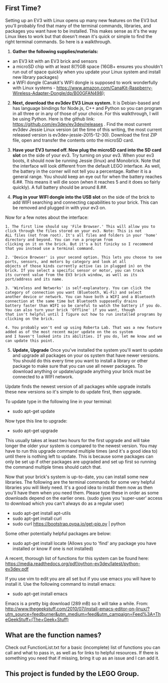 First Time?
--------------

Setting up an EV3 with Linux opens up many new features on the EV3 but you'll probably find that many of the terminal commands, 
libraries, and packages you want have to be installed. This makes sense as it's the way Linux likes to work but that doesn't mean 
it's quick or simple to find the right terminal commands. So here is a walkthrough.

1. **Gather the following supplies/materials:** 
  - an EV3 kit with an EV3 brick and sensors
  - a microSD chip with at least 8(?)GB space (16GB+ ensures you shouldn't run out of space quickly when you update your Linux system 
  and install new library packages)
  - a WIFI dongle (Canakit's WIFI dongle is supposed to work wonderfully with Linux systems - 
  https://www.amazon.com/CanaKit-Raspberry-Wireless-Adapter-Dongle/dp/B00GFAN498); 
  
2. **Next, download the ev3dev EV3 Linux system.** It is Debian-based and has language bindings for Node.js, C++ and Python so you can 
program in all three or in any of those of your choice. For this walkthrough, I will be using Python. Here is the github 
link: https://github.com/ev3dev/ev3dev/releases . Find the most current ev3dev Jessie Linux version (at the time of this writing, 
the most current released version is ev3dev-jessie-2015-12-30). Download the first ZIP file, open and transfer the contents onto 
the microSD card. 

3. **Have your EV3 turned off. Now plug the microSD card into the SD card slot** on the side of your ev3. Try turning on your ev3. When
your ev3 boots, it should now be running Jessie (linux) and Monobrick. Note that the interface will look different from the default 
LEGO interface. As well, the battery in the corner will not tell you a percentage. Rather it is a general range. You should keep an 
eye out for when the battery reaches 6.##. This means it will die soon (when it reaches 5 and it does so fairly quickly). A full 
battery should be around 8.##.

4. **Plug in your WIFI dongle into the USB slot** on the side of the brick to add WIFI searching and connecting capabilities to your brick. This can be removed and plugged in with your ev3 on.

  Now for a few notes about the interface:
  
    1. The first line should say 'File Browser.' This will allow you to click through the files stored on your ev3. Note: This is not 
    ALL files (not from root). It's all files and folders in your 'home' directory and beyond. You can run a program from 
    clicking on it on the brick. But it's a bit finicky so I recommend that you instead use a terminal command.
    
    2. 'Device Browser' is your second option. This lets you choose to see ports, sensors, and motors by category and look at all 
    objects of those kinds currently active (as in plugged in) on the brick. If you select a specific sensor or motor, you can track 
    its current value from the EV3 brick window, as well as its port/address and its name.
    
    3. 'Wireless and Networks' is self-explanatory. You can click the category of connection you want (Bluetooth, Wi-Fi) and select 
    another device or network. You can have both a WIFI and a Bluetooth connection at the same time but Bluetooth supposedly drains
    battery faster than WIFI so be careful to watch the battery if you do. You can also turn your brick 'Offline' if you want, though
    that isn't helpful until I figure out how to run installed programs by clicking on the brick.
    
    4. You probably won't end up using Roberta Lab. That was a new feature added as of the most recent major update on the os system 
    and I haven't looked into its abilities. If you do, let me know and we can update this point.

5. **Update, Upgrade**
    Once you've installed the system you'll want to update and upgrade all packages on your os system that have newer versions. You 
  should do this every time you want to install a library or other package to make sure that you can use all newer packages. To 
  download anything or update/upgrade anything your brick must be connected to a WIFI network.
  
  Update finds the newest version of all packages while upgrade installs these new versions so it's simple to do update first, then 
  upgrade.
  
  To update type in the following line in your terminal:
  - sudo apt-get update
  
  Now type this line to upgrade:
  - sudo apt-get upgrade
  
  This usually takes at least two hours for the first upgrade and will take longer the older your system is compared to the newest 
  version. You may have to run this upgrade command multiple times (and it's a good idea to) until there is nothing left to update. 
  This is because some packages can only be set up if other packages are upgraded and set up first so running the command multiple 
  times should catch that.
  
  Now that your brick's system is up-to-date, you can install some new libraries. The following are the terminal commands for some 
  very helpful libraries you will likely need. It's a good idea to install them now as then you'll have them when you need them. 
  Please type these in order as some downloads depend on the earlier ones. (sudo gives you 'super-user' access to download which you 
  can't always do as a regular user)
  
  - sudo apt-get install apt-utils
  - sudo apt-get install curl
  - sudo curl https://bootstrap.pypa.io/get-pip.py | python

Some other potentially helpful packages are below:
  - sudo apt-get install locate (Allows you to 'find' any package you have installed or know if one is not installed)

A recent, thorough list of functions for this system can be found here:
  https://media.readthedocs.org/pdf/python-ev3dev/latest/python-ev3dev.pdf

If you use vim to edit you are all set but if you use emacs you will have to install it. Use the following command to install emacs:
  - sudo apt-get install emacs
  
  Emacs is a pretty big download (289 mB) so it will take a while.
  From: http://www.thegeekstuff.com/2010/07/install-emacs-editor-on-linux/?utm_source=feedburner&utm_medium=feed&utm_campaign=Feed%3A+TheGeekStuff+(The+Geek+Stuff)

What are the function names?
--------------
Check out FunctionList.txt for a basic (incomplete) list of functions you can call and what to pass in, as well as for links to helpful resources. If there is something you need that if missing, bring it up as an issue and I can add it.

This project is funded by the LEGO Group.
--------------

